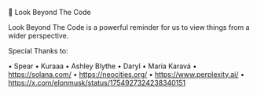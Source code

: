 👀 Look Beyond The Code

Look Beyond The Code is a powerful reminder for us to view things from a wider perspective.


Special Thanks to:

• Spear
• Kuraaa
• Ashley Blythe
• Daryl
• Maria Karavá
• https://solana.com/
• https://neocities.org/
• https://www.perplexity.ai/
• https://x.com/elonmusk/status/1754927324238340151
